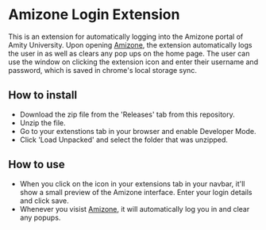 # Amizone Login Extension

This is an extension for automatically logging into the Amizone portal of Amity University. Upon opening [Amizone](https://s.amizone.net), the extension automatically logs the user in as well as clears any pop ups on the home page.
The user can use the window on clicking the extension icon and enter their username and password, which is saved in chrome's local storage sync. 

## How to install

- Download the zip file from the 'Releases' tab from this repository.
- Unzip the file.
- Go to your extenstions tab in your browser and enable Developer Mode.
- Click 'Load Unpacked' and select the folder that was unzipped.

## How to use

- When you click on the icon in your extensions tab in your navbar, it'll show a small preview of the Amizone interface. Enter your login details and click save.
- Whenever you visist [Amizone](https://s.amizone.net), it will automatically log you in and clear any popups. 
